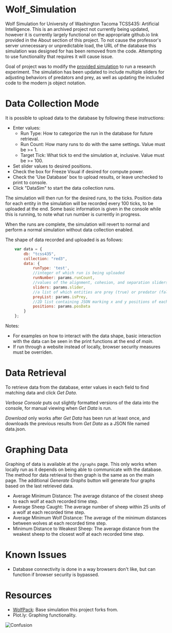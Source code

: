 # Wolf_Simulation
Wolf Simulation for University of Washington Tacoma TCSS435: Artificial Intelligence. This is an archived project not currently being updated, however it is currently largely functional on the appropriate github.io link provided in the About section of this project. To not cause the professor's server unnecessary or unpredictable load, the URL of the database this simulation was designed for has been removed from the code. Attempting to use functionality that requires it will cause issue.

Goal of project was to modify the <a href="https://github.com/algorithm0r/WolfPack">provided simulation</a> to run a research experiment. The simulation has been updated to include multiple sliders for adjusting behaviors of predators and prey, as well as updating the included code to the modern js object notation.

# Data Collection Mode
It is possible to upload data to the database by following these instructions:
* Enter values:
    * Run Type: How to categorize the run in the database for future retrieval.
    * Run Count: How many runs to do with the same settings. Value must be >= 1.
    * Target Tick: What tick to end the simulation at, inclusive. Value must be >= 100.
* Set slider values to desired positions.
* Check the box for Freeze Visual if desired for compute power.
* Check the 'Use Database' box to upload results, or leave unchecked to print to console.
* Click "DataSim" to start the data collection runs.

The simulation will then run for the desired runs, to the ticks. Position data for each entity in the simulation will be recorded every 100 ticks, to be uploaded at the end. Some basic information is given in the console while this is running, to note what run number is currently in progress.

When the runs are complete, the simulation will revert to normal and perform a normal simulation without data collection enabled.

The shape of data recorded and uploaded is as follows:
```js
    var data = {
        db: "tcss435",
        collection: "red3",
        data: {
            runType: 'test',
            //integer of which run is being uploaded
            runNumber: params.runCount,
            //values of the alignment, cohesion, and separation sliders
            sliders: params.slider,
            //a list of which entities are prey (true) or predator (false)
            preyList: params.isPrey,
            //2D list containing JSON marking x and y positions of each entity
            positions: params.posData
        }
    };
```

Notes:
* For examples on how to interact with the data shape, basic interaction with the data can be seen in the print functions at the end of *main*.
* If run through a website instead of locally, browser security measures must be overriden.

# Data Retrieval
To retrieve data from the database, enter values in each field to find matching data and click *Get Data*.

*Verbose Console* puts out slightly formatted versions of the data into the console, for manual viewing when *Get Data* is run.

*Download* only works after *Get Data* has been run at least once, and downloads the previous results from *Get Data* as a JSON file named data.json.

# Graphing Data
Graphing of data is available at the `/graphs` page. This only works when locally run as it depends on being able to communicate with the database. The method for data retrieval to then graph is the same as on the main page. The additional *Generate Graphs* button will generate four graphs based on the last retrieved data.
* Average Minimum Distance: The average distance of the closest sheep to each wolf at each recorded time step.
* Average Sheep Caught: The average number of sheep within 25 units of a wolf at each recorded time step.
* Average Minimum Wolf Distance: The average of the minimum distances between wolves at each recorded time step.
* Minimum Distance to Weakest Sheep: The average distance from the weakest sheep to the closest wolf at each recorded time step.

# Known Issues
* Database connectivity is done in a way browsers don't like, but can function if browser security is bypassed.

# Resources
* <a href="https://github.com/algorithm0r/WolfPack">WolfPack</a>: Base simulation this project forks from.
* Plot.ly: Graphing functionality.

<img src="https://github.com/cat-milk/Anime-Girls-Holding-Programming-Books/blob/master/Javascript/Doma_Umaru_Java_Script_The_Good_Parts.png?raw=true" alt="Confusion">